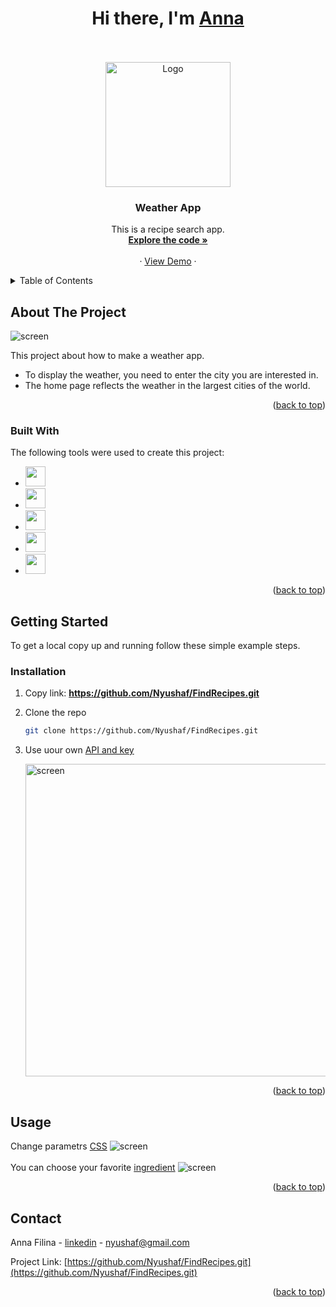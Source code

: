 <a name="readme-top"></a>
<div>
  <h1 align="center">Hi there, I'm <a href="https://www.instagram.com/prostofil_ka/" target="_blank">Anna</a></h1>
</div>
<br />
<!-- PROJECT LOGO -->
<br />
<div align="center">
  <a href="https://github.com/Nyushaf/FindRecipes.git">
    <img src="https://media.giphy.com/media/YoVXiJR49pIXUyRYMz/giphy.gif" alt="Logo" width="200" height="200">
  </a>

  <h3 align="center">Weather App</h3>

  <p align="center">
    This is a recipe search app. 
       <br />
    <a href="https://github.com/Nyushaf/FindRecipes/tree/main/src"><strong>Explore the code »</strong></a>
    <br />
    <br />
    ·
    <a href="https://my-best-weather.netlify.app">View Demo</a>
    ·
  </p>
  <a name="readme-top"></a>
</div>



<!-- TABLE OF CONTENTS -->
<details>
  <summary>Table of Contents</summary>
  <ol>
    <li>
      <a href="#about-the-project">About The Project</a>
      <ul>
        <li><a href="#built-with">Built With</a></li>
      </ul>
    </li>
    <li>
      <a href="#getting-started">Getting Started</a>
      <ul>
        <li><a href="#installation">Installation</a></li>
      </ul>
    </li>
    <li><a href="#usage">Usage</a></li>
    <li><a href="#contact">Contact</a></li>
  </ol>
</details>

<!-- ABOUT THE PROJECT -->
## About The Project

<img src="image/weather.jpg" alt="screen">

This project about how to make a weather app. 
* To display the weather, you need to enter the city you are interested in.
* The home page reflects the weather in the largest cities of the world.

<p align="right">(<a href="#readme-top">back to top</a>)</p>

### Built With

The following tools were used to create this project:

* <img height="32" width="32" src="https://cdn.simpleicons.org/javascript" />
* <img height="32" width="32" src="https://cdn.simpleicons.org/html5" />
* <img height="32" width="32" src="https://cdn.simpleicons.org/css3" />
* <img height="32" width="32" src="https://cdn.simpleicons.org/json" />
* <img height="32" width="32" src="https://cdn.simpleicons.org/react" />

<p align="right">(<a href="#readme-top">back to top</a>)</p>

<!-- GETTING STARTED -->
## Getting Started

To get a local copy up and running follow these simple example steps.

### Installation

1. Copy link: <strong>https://github.com/Nyushaf/FindRecipes.git</strong>
2. Clone the repo 
   ```sh
   git clone https://github.com/Nyushaf/FindRecipes.git
   ```
3. Use uour own [API and key](https://github.com/Nyushaf/FindRecipes/blob/0a785659f02da71bcd42904ce8c7a0d171e58822/src/App.js#L14-L21)

   <img width="500px" src="image/key.jpg" alt="screen">
  
<p align="right">(<a href="#readme-top">back to top</a>)</p>



<!-- USAGE EXAMPLES -->
## Usage

Change parametrs [CSS](https://github.com/Nyushaf/FindRecipes/blob/0a785659f02da71bcd42904ce8c7a0d171e58822/src/App.css#L1-L105)
   <img src="image/css.jpg" alt="screen">
<br />
<br />
You can choose your favorite [ingredient](https://github.com/Nyushaf/FindRecipes/blob/0a785659f02da71bcd42904ce8c7a0d171e58822/src/App.js#L11)
   <img src="image/city.jpg" alt="screen">
  
<p align="right">(<a href="#readme-top">back to top</a>)</p>

<!-- CONTACT -->
## Contact

Anna Filina - [linkedin](https://www.linkedin.com/in/anyuta-filina-40a131265/) - nyushaf@gmail.com

Project Link: [https://github.com/Nyushaf/FindRecipes.git](https://github.com/Nyushaf/FindRecipes.git)

<p align="right">(<a href="#readme-top">back to top</a>)</p>
